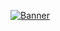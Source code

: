 [![Banner](https://github.com/user-attachments/assets/ca2fbbce-be14-4fd0-ad59-85f6a0e4189a)](https://aggynium.me)
